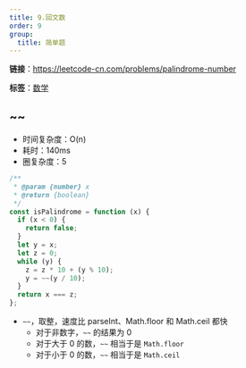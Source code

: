 ```yaml
---
title: 9.回文数
order: 9
group:
  title: 简单题
---
```


**链接**：https://leetcode-cn.com/problems/palindrome-number

**标签**：<a href="https://leetcode.com/tag/math/"><Badge>数学</Badge></a>

## ~~

- 时间复杂度：<Badge>O(n)</Badge>
- 耗时：<Badge>140ms</Badge>
- 圈复杂度：<Badge>5</Badge>

```js
/**
 * @param {number} x
 * @return {boolean}
 */
const isPalindrome = function (x) {
  if (x < 0) {
    return false;
  }
  let y = x;
  let z = 0;
  while (y) {
    z = z * 10 + (y % 10);
    y = ~~(y / 10);
  }
  return x === z;
};
```

- `~~`，取整，速度比 parseInt、Math.floor 和 Math.ceil 都快
  - 对于非数字，`~~` 的结果为 0
  - 对于大于 0 的数，`~~` 相当于是 `Math.floor`
  - 对于小于 0 的数，`~~` 相当于是 `Math.ceil`
